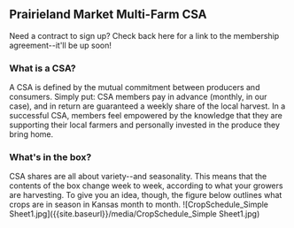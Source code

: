 ## Prairieland Market Multi-Farm CSA
Need a contract to sign up? Check back here for a link to the membership agreement--it'll be up soon!
### What is a CSA?
A CSA is defined by the mutual commitment between producers and consumers. Simply put: CSA members pay in advance (monthly, in our case), and in return are guaranteed a weekly share of the local harvest. In a successful CSA, members feel empowered by the knowledge that they are supporting their local farmers and personally invested in the produce they bring home. 
### What's in the box?
CSA shares are all about variety--and seasonality. This means that the contents of the box change week to week, according to what your growers are harvesting. To give you an idea, though, the figure below outlines what crops are in season in Kansas month to month.
![CropSchedule_Simple Sheet1.jpg]({{site.baseurl}}/media/CropSchedule_Simple Sheet1.jpg)
